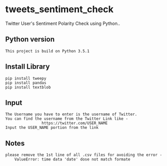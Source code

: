 # tweets_sentiment_check
Twitter User's Sentiment Polarity Check using Python..

## Python version
	This project is build on Python 3.5.1
	
## Install Library

	pip install tweepy
	pip install pandas
	pip install textblob

## Input
	The Username you have to enter is the username of Twitter.
	You can find the username from the Twitter Link like - 
					https://twitter.com/USER_NAME
	Input the USER_NAME portion from the link 

## Notes
	please remove the 1st line of all .csv files for avoiding the error -
		ValueError: time data 'date' dose not match formate

